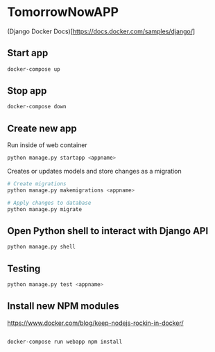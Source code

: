 # TomorrowNowAPP

(Django Docker Docs)[https://docs.docker.com/samples/django/]

## Start app

```bash
docker-compose up
```

## Stop app

```bash
docker-compose down
```

## Create new app

Run inside of web container

```bash
python manage.py startapp <appname>
```

Creates or updates models and store changes as a migration

```bash
# Create migrations
python manage.py makemigrations <appname>

# Apply changes to database
python manage.py migrate
```

## Open Python shell to interact with Django API

```bash
python manage.py shell
```

## Testing

```bash
python manage.py test <appname>
```

## Install new NPM modules

<https://www.docker.com/blog/keep-nodejs-rockin-in-docker/>

```bash

docker-compose run webapp npm install

```
